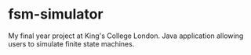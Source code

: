 # fsm-simulator
My final year project at King's College London. Java application allowing users to simulate finite state machines.
